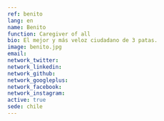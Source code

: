```yaml
---
ref: benito
lang: en
name: Benito
function: Caregiver of all
bio: El mejor y más veloz ciudadano de 3 patas.
image: benito.jpg
email:
network_twitter:
network_linkedin:
network_github:
network_googleplus:
network_facebook:
network_instagram:
active: true
sede: chile
---
```

